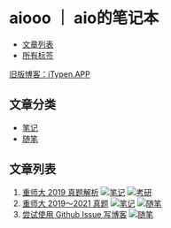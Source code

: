 # aiooo ｜ aio的笔记本

- [文章列表](https://github.com/aiokr/aiooo/issues)
- [所有标签](https://github.com/aiokr/aiooo/labels)

[旧版博客：iTypen.APP](https://itypen.app)

## 文章分类

- [笔记](https://github.com/aiokr/aiooo/issues?q=is%3Aopen+is%3Aissue+project%3Aaiokr%2Faiooo%2F2)
- [随笔](https://github.com/aiokr/aiooo/issues?q=is%3Aopen+is%3Aissue+project%3Aaiokr%2Faiooo%2F1)

## 文章列表

<!-- issueTable -->

1. [重师大 2019 真题解析](https://github.com/aiokr/aiooo/issues/3) [![笔记](https://img.shields.io/github/labels/aiokr/aiooo/笔记)](https://github.com/aiokr/aiooo/labels/笔记) [![考研](https://img.shields.io/github/labels/aiokr/aiooo/考研)](https://github.com/aiokr/aiooo/labels/考研)
2. [重师大 2019～2021 真题](https://github.com/aiokr/aiooo/issues/2) [![笔记](https://img.shields.io/github/labels/aiokr/aiooo/笔记)](https://github.com/aiokr/aiooo/labels/笔记) [![随笔](https://img.shields.io/github/labels/aiokr/aiooo/随笔)](https://github.com/aiokr/aiooo/labels/随笔)
3. [尝试使用 Github Issue 写博客](https://github.com/aiokr/aiooo/issues/1) [![随笔](https://img.shields.io/github/labels/aiokr/aiooo/随笔)](https://github.com/aiokr/aiooo/labels/随笔)
<!-- issueTable -->
